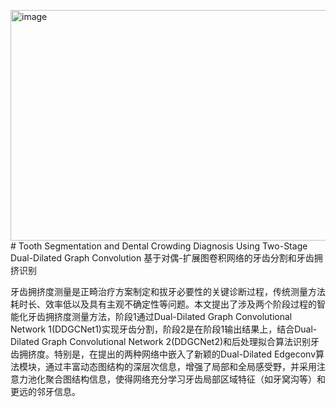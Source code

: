 <img width="779" height="369" alt="image" src="https://github.com/user-attachments/assets/aa039487-52d2-40bd-99b9-dc4a960f8339" /># Tooth Segmentation and Dental Crowding Diagnosis Using Two-Stage Dual-Dilated Graph Convolution
基于对偶-扩展图卷积网络的牙齿分割和牙齿拥挤识别

牙齿拥挤度测量是正畸治疗方案制定和拔牙必要性的关键诊断过程，传统测量方法耗时长、效率低以及具有主观不确定性等问题。本文提出了涉及两个阶段过程的智能化牙齿拥挤度测量方法，阶段1通过Dual-Dilated Graph Convolutional Network 1(DDGCNet1)实现牙齿分割，阶段2是在阶段1输出结果上，结合Dual-Dilated Graph Convolutional Network 2(DDGCNet2)和后处理拟合算法识别牙齿拥挤度。特别是，在提出的两种网络中嵌入了新颖的Dual-Dilated Edgeconv算法模块，通过丰富动态图结构的深层次信息，增强了局部和全局感受野，并采用注意力池化聚合图结构信息，使得网络充分学习牙齿局部区域特征（如牙窝沟等）和更远的邻牙信息。
